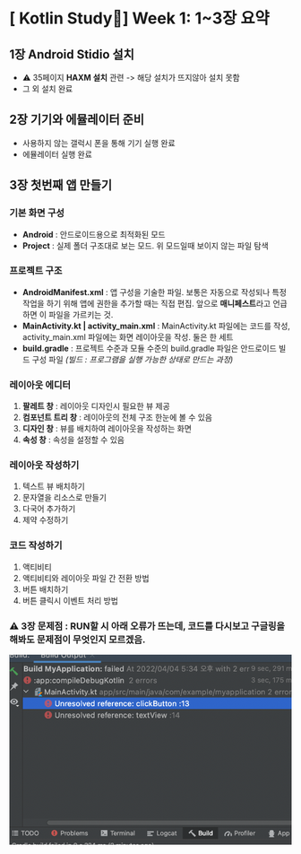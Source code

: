 # [ Kotlin Study📱] Week 1: 1~3장 요약
## 1장 Android Stidio 설치
   - ⚠️ 35페이지 **HAXM 설치** 관련 -> 해당 설치가 뜨지않아 설치 못함
   - 그 외 설치 완료
## 2장 기기와 에뮬레이터 준비
  - 사용하지 않는 갤럭시 폰을 통해 기기 실행 완료
  - 에뮬레이터 실행 완료
## 3장 첫번째 앱 만들기
### 기본 화면 구성
  - **Android** : 안드로이드용으로 최적화된 모드
  - **Project** : 실제 폴더 구조대로 보는 모드. 위 모드일때 보이지 않는 파일 탐색
### 프로젝트 구조
  - **AndroidManifest.xml** : 앱 구성을 기술한 파일. 보통은 자동으로 작성되나 특정 작업을 하기 위해 앱에 권한을 추가할 때는 직접 편집. 앞으로 **매니페스트**라고 언급하면 이 파일을 가르키는 것.
  - **MainActivity.kt | activity_main.xml** : MainActivity.kt 파일에는 코드를 작성, activity_main.xml 파일에는 화면 레이아웃을 작성. 둘은 한 세트
  - **build.gradle** : 프로젝트 수준과 모듈 수준의 build.gradle 파일은 안드로이드 빌드 구성 파일 *(빌드 : 프로그램을 실행 가능한 상태로 만드는 과정)*
### 레이아웃 에디터
  1. **팔레트 창** : 레이아웃 디자인시 필요한 뷰 제공
  2. **컴포넌트 트리 창** : 레이아웃의 전체 구조 한눈에 볼 수 있음
  3. **디자인 창** : 뷰를 배치하여 레이아웃을 작성하는 화면
  4. **속성 창** : 속성을 설정할 수 있음
### 레이아웃 작성하기
  1. 텍스트 뷰 배치하기
  2. 문자열을 리소스로 만들기
  3. 다국어 추가하기
  4. 제약 수정하기
### 코드 작성하기 
  1. 액티비티
  2. 액티비티와 레이아웃 파일 간 전환 방법
  3. 버튼 배치하기
  4. 버튼 클릭시 이벤트 처리 방법
### ⚠️ 3장 문제점 : RUN할 시 아래 오류가 뜨는데, 코드를 다시보고 구글링을 해봐도 문제점이 무엇인지 모르겠음.
![problem](./img/problem.png)

